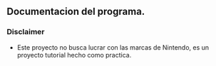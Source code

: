 ## Documentacion del programa.



### Disclaimer

- Este proyecto no busca lucrar con las marcas de Nintendo, es un proyecto tutorial hecho como practica.
